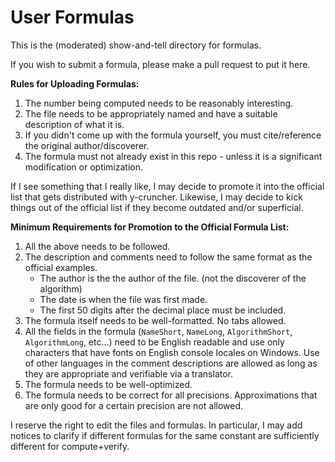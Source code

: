 # User Formulas

This is the (moderated) show-and-tell directory for formulas.

If you wish to submit a formula, please make a pull request to put it here.


**Rules for Uploading Formulas:**

1. The number being computed needs to be reasonably interesting.
2. The file needs to be appropriately named and have a suitable description of what it is.
3. If you didn't come up with the formula yourself, you must cite/reference the original author/discoverer.
4. The formula must not already exist in this repo - unless it is a significant modification or optimization.

If I see something that I really like, I may decide to promote it into the official list that gets distributed with y-cruncher.
Likewise, I may decide to kick things out of the official list if they become outdated and/or superficial.

**Minimum Requirements for Promotion to the Official Formula List:**
1. All the above needs to be followed.
2. The description and comments need to follow the same format as the official examples.
   - The author is the the author of the file. (not the discoverer of the algorithm)
   - The date is when the file was first made.
   - The first 50 digits after the decimal place must be included.
3. The formula itself needs to be well-formatted. No tabs allowed.
4. All the fields in the formula (`NameShort`, `NameLong`, `AlgorithmShort`, `AlgorithmLong`, etc...) need to be English readable and use only characters that have fonts on English console locales on Windows.
Use of other languages in the comment descriptions are allowed as long as they are appropriate and verifiable via a translator.
5. The formula needs to be well-optimized.
6. The formula needs to be correct for all precisions. Approximations that are only good for a certain precision are not allowed.

I reserve the right to edit the files and formulas.
In particular, I may add notices to clarify if different formulas for the same constant are sufficiently different for compute+verify.
